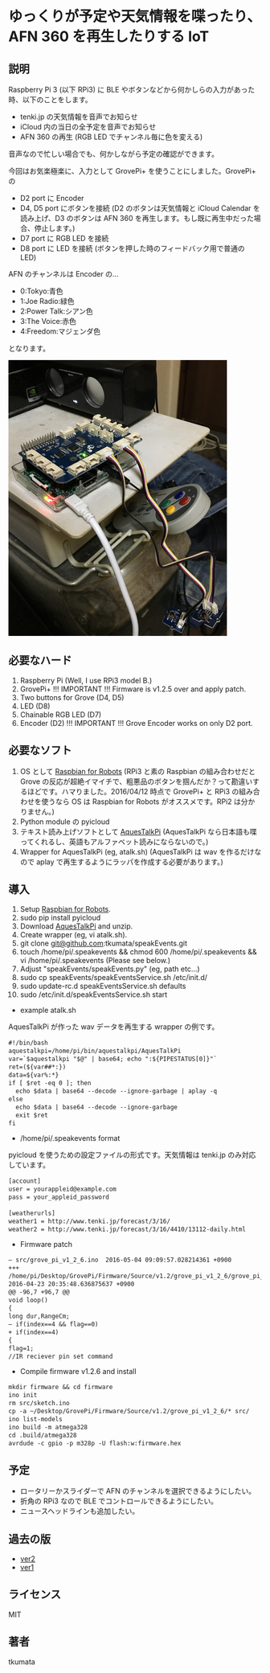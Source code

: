 # ゆっくりが予定や天気情報を喋ったり、AFN 360 を再生したりする IoT


## 説明
Raspberry Pi 3 (以下 RPi3) に BLE やボタンなどから何かしらの入力があった時、以下のことをします。

- tenki.jp の天気情報を音声でお知らせ
- iCloud 内の当日の全予定を音声でお知らせ
- AFN 360 の再生 (RGB LED でチャンネル毎に色を変える)

音声なので忙しい場合でも、何かしながら予定の確認ができます。

今回はお気楽極楽に、入力として GrovePi+ を使うことにしました。GrovePi+ の

- D2 port に Encoder
- D4, D5 port にボタンを接続 (D2 のボタンは天気情報と iCloud Calendar を読み上げ、D3 のボタンは AFN 360 を再生します。もし既に再生中だった場合、停止します。)
- D7 port に RGB LED を接続
- D8 port に LED を接続 (ボタンを押した時のフィードバック用で普通の LED)

AFN のチャンネルは Encoder の...

- 0:Tokyo:青色
- 1:Joe Radio:緑色
- 2:Power Talk:シアン色
- 3:The Voice:赤色
- 4:Freedom:マジェンダ色

となります。

[![the thing](images/IMG0047.png)](images/IMG0054.m4v)


## 必要なハード
1. Raspberry Pi (Well, I use RPi3 model B.)
2. GrovePi+ !!! IMPORTANT !!! Firmware is v1.2.5 over and apply patch.
3. Two buttons for Grove (D4, D5)
4. LED (D8)
5. Chainable RGB LED (D7)
6. Encoder (D2) !!! IMPORTANT !!! Grove Encoder works on only D2 port.


## 必要なソフト
1. OS として [Raspbian for Robots](http://www.dexterindustries.com/howto/install-raspbian-for-robots-image-on-an-sd-card/) (RPi3 と素の Raspbian の組み合わせだと Grove の反応が超絶イマイチで、粗悪品のボタンを掴んだか？って勘違いするほどです。ハマりました。2016/04/12 時点で GrovePi+ と RPi3 の組み合わせを使うなら OS は Raspbian for Robots がオススメです。RPi2 は分かりません。)
2. Python module の pyicloud
3. テキスト読み上げソフトとして [AquesTalkPi](http://www.a-quest.com/products/aquestalkpi.html) (AquesTalkPi なら日本語も喋ってくれるし、英語もアルファベット読みにならないので。)
4. Wrapper for AquesTalkPi (eg, atalk.sh) (AquesTalkPi は wav を作るだけなので aplay で再生するようにラッパを作成する必要があります。)


## 導入
1. Setup [Raspbian for Robots](http://www.dexterindustries.com/howto/install-raspbian-for-robots-image-on-an-sd-card/).
2. sudo pip install pyicloud
3. Download [AquesTalkPi](http://www.a-quest.com/products/aquestalkpi.html) and unzip.
4. Create wrapper (eg, vi atalk.sh).
5. git clone git@github.com:tkumata/speakEvents.git
6. touch /home/pi/.speakevents && chmod 600 /home/pi/.speakevents && vi /home/pi/.speakevents (Please see below.)
7. Adjust "speakEvents/speakEvents.py" (eg, path etc...)
8. sudo cp speakEvents/speakEventsService.sh /etc/init.d/
9. sudo update-rc.d speakEventsService.sh defaults
10. sudo /etc/init.d/speakEventsService.sh start


- example atalk.sh

AquesTalkPi が作った wav データを再生する wrapper の例です。

```
#!/bin/bash
aquestalkpi=/home/pi/bin/aquestalkpi/AquesTalkPi
var=`$aquestalkpi "$@" | base64; echo ":${PIPESTATUS[0]}"`
ret=(${var##*:})
data=${var%:*}
if [ $ret -eq 0 ]; then
  echo $data | base64 --decode --ignore-garbage | aplay -q
else
  echo $data | base64 --decode --ignore-garbage
  exit $ret
fi
```


- /home/pi/.speakevents format

pyicloud を使うための設定ファイルの形式です。天気情報は tenki.jp のみ対応しています。

```
[account]
user = yourappleid@example.com
pass = your_appleid_password

[weatherurls]
weather1 = http://www.tenki.jp/forecast/3/16/
weather2 = http://www.tenki.jp/forecast/3/16/4410/13112-daily.html
```


- Firmware patch
```
— src/grove_pi_v1_2_6.ino  2016-05-04 09:09:57.028214361 +0900
+++ /home/pi/Desktop/GrovePi/Firmware/Source/v1.2/grove_pi_v1_2_6/grove_pi_v1_2_6.ino   2016-04-23 20:35:48.636875637 +0900
@@ -96,7 +96,7 @@
void loop()
{
long dur,RangeCm;
– if(index==4 && flag==0)
+ if(index==4)
{
flag=1;
//IR reciever pin set command
```


- Compile firmware v1.2.6 and install
```
mkdir firmware && cd firmware
ino init
rm src/sketch.ino
cp -a ~/Desktop/GrovePi/Firmware/Source/v1.2/grove_pi_v1_2_6/* src/
ino list-models
ino build -m atmega328
cd .build/atmega328
avrdude -c gpio -p m328p -U flash:w:firmware.hex
```


## 予定
- ロータリーかスライダーで AFN のチャンネルを選択できるようにしたい。
- 折角の RPi3 なので BLE でコントロールできるようにしたい。
- ニュースヘッドラインも追加したい。


## 過去の版
- [ver2](https://github.com/tkumata/speakEvents/tree/ver2x)
- [ver1](https://github.com/tkumata/speakEvents/tree/ver1x)


## ライセンス
MIT


## 著者
tkumata
